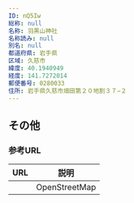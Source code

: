```yaml
---
ID: nQ5Iw
総称: null
名称: 羽黒山神社
名称読み: null
別名: null
都道府県: 岩手県
区域: 久慈市
緯度: 40.1940949
経度: 141.7272014
郵便番号: 0280033
住所: 岩手県久慈市畑田第２０地割３７−２
---
```


## その他

### 参考URL

| URL | 説明          |
| --- | ------------- |
|     | OpenStreetMap |

